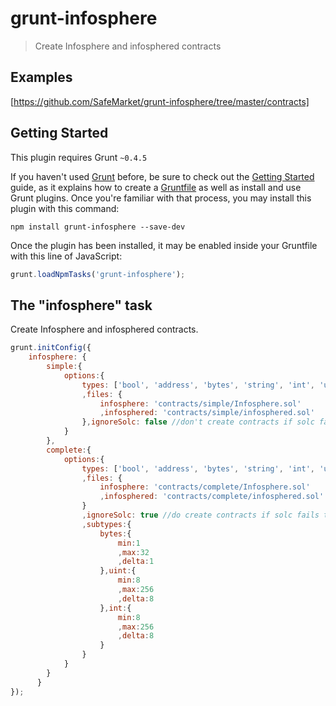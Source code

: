 # grunt-infosphere

> Create Infosphere and infosphered contracts

## Examples

[https://github.com/SafeMarket/grunt-infosphere/tree/master/contracts]

## Getting Started
This plugin requires Grunt `~0.4.5`

If you haven't used [Grunt](http://gruntjs.com/) before, be sure to check out the [Getting Started](http://gruntjs.com/getting-started) guide, as it explains how to create a [Gruntfile](http://gruntjs.com/sample-gruntfile) as well as install and use Grunt plugins. Once you're familiar with that process, you may install this plugin with this command:

```shell
npm install grunt-infosphere --save-dev 
```

Once the plugin has been installed, it may be enabled inside your Gruntfile with this line of JavaScript:

```js
grunt.loadNpmTasks('grunt-infosphere');
```

## The "infosphere" task

Create Infosphere and infosphered contracts.

```js
grunt.initConfig({
  	infosphere: {
	    simple:{
		    options:{
		    	types: ['bool', 'address', 'bytes', 'string', 'int', 'uint']
		    	,files: {
		    		infosphere: 'contracts/simple/Infosphere.sol'
		    		,infosphered: 'contracts/simple/infosphered.sol'
		    	},ignoreSolc: false //don't create contracts if solc fails to compile
		    }
		},
		complete:{
		    options:{
		    	types: ['bool', 'address', 'bytes', 'string', 'int', 'uint']
		      	,files: {
		        	infosphere: 'contracts/complete/Infosphere.sol'
		        	,infosphered: 'contracts/complete/infosphered.sol'
		      	}
		      	,ignoreSolc: true //do create contracts if solc fails to compile
		      	,subtypes:{
		        	bytes:{
		          		min:1
		          		,max:32
		          		,delta:1
		        	},uint:{
		          		min:8
		          		,max:256
		          		,delta:8
		        	},int:{
		          		min:8
		          		,max:256
		          		,delta:8
		        	}
		      	}
		    }
		}
	  }
});
```